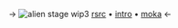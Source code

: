 -> ![alien stage](https://files.catbox.moe/q36fpl.gif)
wip3
[rsrc](https://rentry.co/reasrc) •  [intro](https://rentry.co/alsta) • [moka](https://open.spotify.com/track/2aN0K87tjNGCdNRUKZ4qJ9?si=45e04692ecb445af) <-